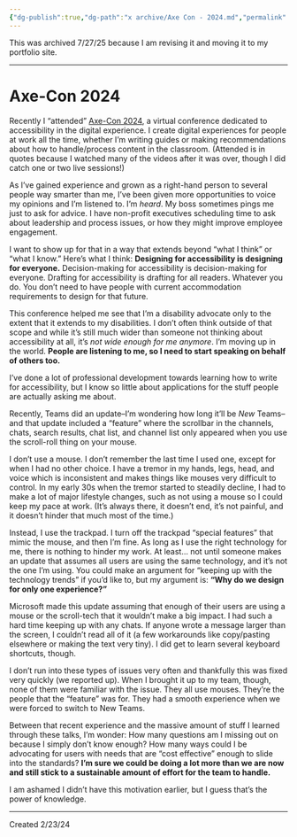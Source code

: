```yaml
---
{"dg-publish":true,"dg-path":"x archive/Axe Con - 2024.md","permalink":"/x-archive/axe-con-2024/","created":"2024-12-14T13:51:49.885-05:00","updated":"2025-08-02T13:23:09.147-04:00"}
---
```


This was archived 7/27/25 because I am revising it and moving it to my portfolio site.

---
# Axe-Con 2024
Recently I “attended” [Axe-Con 2024](https://www.deque.com/axe-con/), a virtual conference dedicated to accessibility in the digital experience. I create digital experiences for people at work all the time, whether I’m writing guides or making recommendations about how to handle/process content in the classroom. (Attended is in quotes because I watched many of the videos after it was over, though I did catch one or two live sessions!)

As I’ve gained experience and grown as a right-hand person to several people way smarter than me, I’ve been given more opportunities to voice my opinions and I’m listened to. I’m _heard_. My boss sometimes pings me just to ask for advice. I have non-profit executives scheduling time to ask about leadership and process issues, or how they might improve employee engagement.

I want to show up for that in a way that extends beyond “what I think” or “what I know.” Here’s what I think: **Designing for accessibility is designing for everyone.** Decision-making for accessibility is decision-making for everyone. Drafting for accessibility is drafting for all readers. Whatever you do. You don’t need to have people with current accommodation requirements to design for that future.

This conference helped me see that I’m a disability advocate only to the extent that it extends to my disabilities. I don’t often think outside of that scope and while it’s still much wider than someone not thinking about accessibility at all, it’s _not wide enough for me anymore_. I’m moving up in the world. **People are listening to me, so I need to start speaking on behalf of others too.**

I’ve done a lot of professional development towards learning how to write for accessibility, but I know so little about applications for the stuff people are actually asking me about.

Recently, Teams did an update–I’m wondering how long it’ll be _New_ Teams–and that update included a “feature” where the scrollbar in the channels, chats, search results, chat list, and channel list only appeared when you use the scroll-roll thing on your mouse.

I don’t use a mouse. I don’t remember the last time I used one, except for when I had no other choice. I have a tremor in my hands, legs, head, and voice which is inconsistent and makes things like mouses very difficult to control. In my early 30s when the tremor started to steadily decline, I had to make a lot of major lifestyle changes, such as not using a mouse so I could keep my pace at work. (It’s always there, it doesn’t end, it’s not painful, and it doesn’t hinder that much most of the time.)

Instead, I use the trackpad. I turn off the trackpad “special features” that mimic the mouse, and then I’m fine. As long as I use the right technology for me, there is nothing to hinder my work. At least… not until someone makes an update that assumes all users are using the same technology, and it’s not the one I’m using. You could make an argument for “keeping up with the technology trends” if you’d like to, but my argument is: **“Why do we design for only one experience?”**

Microsoft made this update assuming that enough of their users are using a mouse or the scroll-tech that it wouldn’t make a big impact. I had such a hard time keeping up with any chats. If anyone wrote a message larger than the screen, I couldn’t read all of it (a few workarounds like copy/pasting elsewhere or making the text very tiny). I did get to learn several keyboard shortcuts, though.

I don’t run into these types of issues very often and thankfully this was fixed very quickly (we reported up). When I brought it up to my team, though, none of them were familiar with the issue. They all use mouses. They’re the people that the “feature” was for. They had a smooth experience when we were forced to switch to New Teams.

Between that recent experience and the massive amount of stuff I learned through these talks, I’m wonder: How many questions am I missing out on because I simply don’t know enough? How many ways could I be advocating for users with needs that are “cost effective” enough to slide into the standards? **I’m sure we could be doing a lot more than we are now and still stick to a sustainable amount of effort for the team to handle.**

I am ashamed I didn’t have this motivation earlier, but I guess that’s the power of knowledge.

--- 
Created 2/23/24